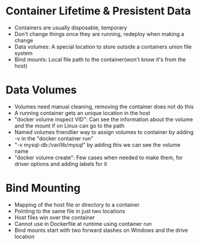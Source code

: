 # Container Lifetime & Presistent Data
- Containers are usually disposable, temporary 
- Don't change things once they are running, redeploy when making a change 
- Data volumes: A special location to store outside a containers union file system
- Bind mounts: Local file path to the container(won't know it's from the host)

# Data Volumes
- Volumes need manual cleaning, removing the container does not do this
- A running container gets an unique location in the host 
- "docker volume inspect VID": Can see the information about the volume and the mount if on Linux can go to the path
- Named volumes friendlier way to assign volumes to container by adding -v in the "docker container run" 
- "-v mysql-db:/var/lib/mysql" by adding this we can see the volume name 
- "docker volume create": Few cases when needed to make them, for driver options and adding labels for it 

# Bind Mounting
- Mapping of the host file or directory to a container 
- Pointing to the same file in just two locations
- Host files win over the container
- Cannot use in Dockerfile at runtime using container run
- Bind mounts start with two forward slashes on Windows and the drive location